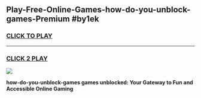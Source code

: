 
## Play-Free-Online-Games-how-do-you-unblock-games-Premium #by1ek
<h3>
<a href="https://premium.freeplayer.one?title=how-do-you-unblock-games&ref=8M">CLICK TO PLAY</a></h3>
<hr>

<h3>
<a href="https://premium.freeplayer.one?title=how-do-you-unblock-games&ref=8M">CLICK 2 PLAY</a>
  
</h3>

<a href="https://premium.freeplayer.one?title=how-do-you-unblock-games&ref=8M"><img src="https://clearcache.store/games.png"></a>


**how-do-you-unblock-games games unblocked: Your Gateway to Fun and Accessible Online Gaming**

